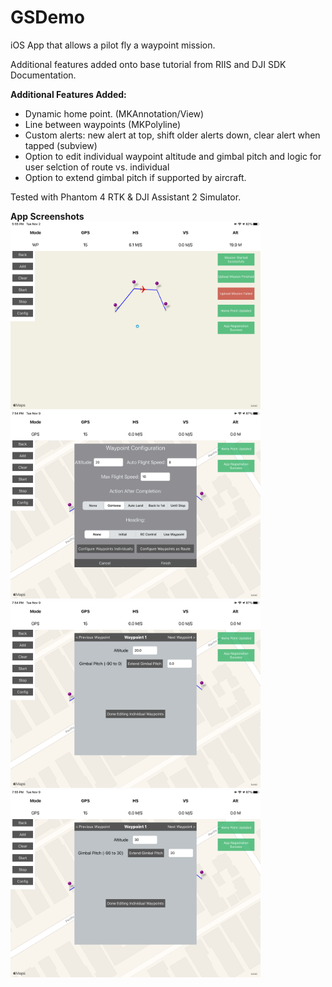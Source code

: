 # GSDemo
iOS App that allows a pilot fly a waypoint mission.

Additional features added onto base tutorial from RIIS and DJI SDK Documentation.

**Additional Features Added:**

- Dynamic home point. (MKAnnotation/View)
- Line between waypoints (MKPolyline)
- Custom alerts: new alert at top, shift older alerts down, clear alert when tapped (subview)
- Option to edit individual waypoint altitude and gimbal pitch and logic for user selction of route vs. individual
- Option to extend gimbal pitch if supported by aircraft.

Tested with Phantom 4 RTK & DJI Assistant 2 Simulator.

**App Screenshots**
<img src="Screenshots/1.png" width="400"> <img src="Screenshots/2.png" width="400"> <img src="Screenshots/3.png" width="400"> <img src="Screenshots/4.png" width="400">
